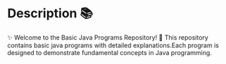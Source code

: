 # Description 📚

✨ Welcome to the Basic Java Programs Repository!
🎈 This repository contains basic java programs with detailed explanations.Each program is designed to demonstrate fundamental concepts in Java programming.
